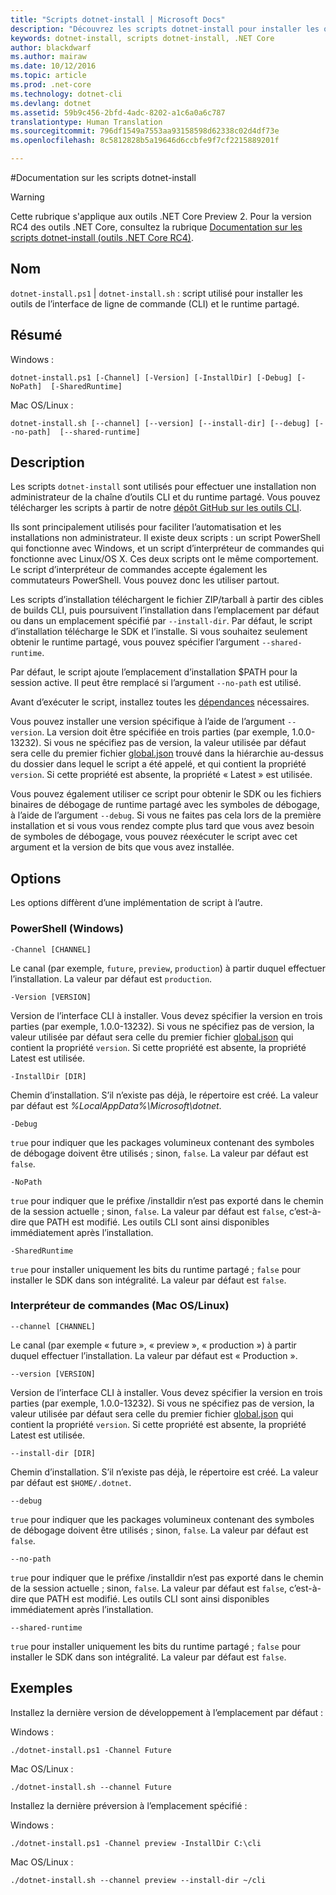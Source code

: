 ```yaml
---
title: "Scripts dotnet-install │ Microsoft Docs"
description: "Découvrez les scripts dotnet-install pour installer les outils CLI .NET Core et le runtime partagé."
keywords: dotnet-install, scripts dotnet-install, .NET Core
author: blackdwarf
ms.author: mairaw
ms.date: 10/12/2016
ms.topic: article
ms.prod: .net-core
ms.technology: dotnet-cli
ms.devlang: dotnet
ms.assetid: 59b9c456-2bfd-4adc-8202-a1c6a0a6c787
translationtype: Human Translation
ms.sourcegitcommit: 796df1549a7553aa93158598d62338c02d4df73e
ms.openlocfilehash: 8c5812828b5a19646d6ccbfe9f7cf2215889201f

---
```


#<a name="dotnet-install-scripts-reference"></a>Documentation sur les scripts dotnet-install

> [!WARNING]
> Cette rubrique s'applique aux outils .NET Core Preview 2. Pour la version RC4 des outils .NET Core, consultez la rubrique [Documentation sur les scripts dotnet-install (outils .NET Core RC4)](../preview3/tools/dotnet-install-script.md).

## <a name="name"></a>Nom
`dotnet-install.ps1` | `dotnet-install.sh` : script utilisé pour installer les outils de l’interface de ligne de commande (CLI) et le runtime partagé.

## <a name="synopsis"></a>Résumé
Windows :

`dotnet-install.ps1 [-Channel] [-Version]
    [-InstallDir] [-Debug] [-NoPath] 
    [-SharedRuntime]`

Mac OS/Linux :

`dotnet-install.sh [--channel] [--version]
    [--install-dir] [--debug] [--no-path] 
    [--shared-runtime]`

## <a name="description"></a>Description
Les scripts `dotnet-install` sont utilisés pour effectuer une installation non administrateur de la chaîne d’outils CLI et du runtime partagé. Vous pouvez télécharger les scripts à partir de notre [dépôt GitHub sur les outils CLI](https://github.com/dotnet/cli/tree/rel/1.0.0-preview2/scripts/obtain). 

Ils sont principalement utilisés pour faciliter l’automatisation et les installations non administrateur. Il existe deux scripts : un script PowerShell qui fonctionne avec Windows, et un script d’interpréteur de commandes qui fonctionne avec Linux/OS X. Ces deux scripts ont le même comportement. Le script d’interpréteur de commandes accepte également les commutateurs PowerShell. Vous pouvez donc les utiliser partout. 

Les scripts d’installation téléchargent le fichier ZIP/tarball à partir des cibles de builds CLI, puis poursuivent l’installation dans l’emplacement par défaut ou dans un emplacement spécifié par `--install-dir`. Par défaut, le script d’installation télécharge le SDK et l’installe. Si vous souhaitez seulement obtenir le runtime partagé, vous pouvez spécifier l’argument `--shared-runtime`. 

Par défaut, le script ajoute l’emplacement d’installation $PATH pour la session active. Il peut être remplacé si l’argument `--no-path` est utilisé. 

Avant d’exécuter le script, installez toutes les [dépendances](https://github.com/dotnet/core/blob/master/Documentation/prereqs.md) nécessaires.

Vous pouvez installer une version spécifique à l’aide de l’argument `--version`. La version doit être spécifiée en trois parties (par exemple, 1.0.0-13232). Si vous ne spécifiez pas de version, la valeur utilisée par défaut sera celle du premier fichier [global.json](global-json.md) trouvé dans la hiérarchie au-dessus du dossier dans lequel le script a été appelé, et qui contient la propriété `version`. Si cette propriété est absente, la propriété « Latest » est utilisée.

Vous pouvez également utiliser ce script pour obtenir le SDK ou les fichiers binaires de débogage de runtime partagé avec les symboles de débogage, à l’aide de l’argument `--debug`. Si vous ne faites pas cela lors de la première installation et si vous vous rendez compte plus tard que vous avez besoin de symboles de débogage, vous pouvez réexécuter le script avec cet argument et la version de bits que vous avez installée. 

## <a name="options"></a>Options
Les options diffèrent d’une implémentation de script à l’autre. 

### <a name="powershell-windows"></a>PowerShell (Windows)
`-Channel [CHANNEL]`

Le canal (par exemple, `future`, `preview`, `production`) à partir duquel effectuer l’installation. La valeur par défaut est `production`.

`-Version [VERSION]`

Version de l’interface CLI à installer. Vous devez spécifier la version en trois parties (par exemple, 1.0.0-13232). Si vous ne spécifiez pas de version, la valeur utilisée par défaut sera celle du premier fichier [global.json](global-json.md) qui contient la propriété `version`. Si cette propriété est absente, la propriété Latest est utilisée.     

`-InstallDir [DIR]`

Chemin d’installation. S’il n’existe pas déjà, le répertoire est créé. La valeur par défaut est *%LocalAppData%\Microsoft\dotnet*.

`-Debug`

`true` pour indiquer que les packages volumineux contenant des symboles de débogage doivent être utilisés ; sinon, `false`. La valeur par défaut est `false`.

`-NoPath`

`true` pour indiquer que le préfixe /installdir n’est pas exporté dans le chemin de la session actuelle ; sinon, `false`. La valeur par défaut est `false`, c’est-à-dire que PATH est modifié. Les outils CLI sont ainsi disponibles immédiatement après l’installation. 

`-SharedRuntime`

`true` pour installer uniquement les bits du runtime partagé ; `false` pour installer le SDK dans son intégralité. La valeur par défaut est `false`.

### <a name="bash-macoslinux"></a>Interpréteur de commandes (Mac OS/Linux)
`--channel [CHANNEL]`

Le canal (par exemple « future », « preview », « production ») à partir duquel effectuer l’installation. La valeur par défaut est « Production ».

`--version [VERSION]`

Version de l’interface CLI à installer. Vous devez spécifier la version en trois parties (par exemple, 1.0.0-13232). Si vous ne spécifiez pas de version, la valeur utilisée par défaut sera celle du premier fichier [global.json](global-json.md) qui contient la propriété `version`. Si cette propriété est absente, la propriété Latest est utilisée.     

`--install-dir [DIR]`

Chemin d’installation. S’il n’existe pas déjà, le répertoire est créé. La valeur par défaut est `$HOME/.dotnet`.

`--debug`

`true` pour indiquer que les packages volumineux contenant des symboles de débogage doivent être utilisés ; sinon, `false`. La valeur par défaut est `false`.

`--no-path`

`true` pour indiquer que le préfixe /installdir n’est pas exporté dans le chemin de la session actuelle ; sinon, `false`. La valeur par défaut est `false`, c’est-à-dire que PATH est modifié. Les outils CLI sont ainsi disponibles immédiatement après l’installation.  

`--shared-runtime`

`true` pour installer uniquement les bits du runtime partagé ; `false` pour installer le SDK dans son intégralité. La valeur par défaut est `false`.

## <a name="examples"></a>Exemples

Installez la dernière version de développement à l’emplacement par défaut :

Windows :

`./dotnet-install.ps1 -Channel Future`

Mac OS/Linux :

`./dotnet-install.sh --channel Future`

Installez la dernière préversion à l’emplacement spécifié :

Windows :

`./dotnet-install.ps1 -Channel preview -InstallDir C:\cli`

Mac OS/Linux :

`./dotnet-install.sh --channel preview --install-dir ~/cli`



<!--HONumber=Feb17_HO2-->


